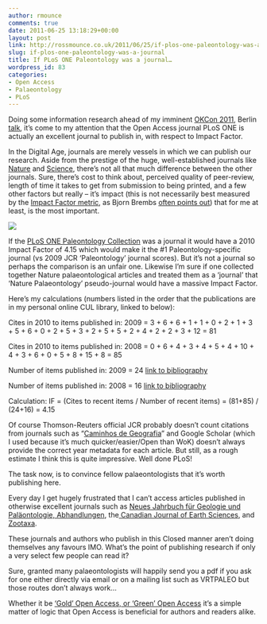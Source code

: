 ```yaml
---
author: rmounce
comments: true
date: 2011-06-25 13:18:29+00:00
layout: post
link: http://rossmounce.co.uk/2011/06/25/if-plos-one-paleontology-was-a-journal/
slug: if-plos-one-paleontology-was-a-journal
title: If PLoS ONE Paleontology was a journal…
wordpress_id: 83
categories:
- Open Access
- Palaeontology
- PLoS
---
```


Doing some information research ahead of my imminent [OKCon 2011](http://okcon.org/2011), Berlin [talk](http://okcon.org/2011/programme/open-palaeontology-putting-fossil-data-on-the-web-for-all-to-see-and-use), it’s come to my attention that the Open Access journal PLoS ONE is actually an excellent journal to publish in, with respect to Impact Factor.

In the Digital Age, journals are merely vessels in which we can publish our research. Aside from the prestige of the huge, well-established journals like [Nature](http://www.nature.com/nature/index.html) and [Science](http://www.sciencemag.org/), there’s not all that much difference between the other journals. Sure, there’s cost to think about, perceived quality of peer-review, length of time it takes to get from submission to being printed, and a few other factors but really – it’s impact (this is not necessarily best measured by the [Impact Factor metric](http://en.wikipedia.org/wiki/Impact_factor), as Bjorn Brembs [often points out](http://www.slideshare.net/brembs/reputation-authority-and-incentives-or-how-to-get-rid-of-the-impact-factor-presentation)) that for me at least, is the most important.

[![](http://www.parentprojectmd.org/images/content/pagebuilder/Jul_11_PLoS.gif)](http://www.plos.org/)

If the [PLoS ONE Paleontology Collection](http://www.ploscollections.org/article/browseIssue.action?issue=info%3Adoi%2F10.1371%2Fissue.pcol.v02.i02) was a journal it would have a 2010 Impact Factor of 4.15 which would make it the #1 Paleontology-specific journal (vs 2009 JCR ‘Paleontology’ journal scores). But it’s not a journal so perhaps the comparison is an unfair one. Likewise I’m sure if one collected together Nature palaeontological articles and treated them as a ‘journal’ that ‘Nature Palaeontology’ pseudo-journal would have a massive Impact Factor.

Here’s my calculations (numbers listed in the order that the publications are in my personal online CUL library, linked to below):

Cites in 2010 to items published in: 2009 = 3 + 6 + 6 + 1 + 1 + 0 + 2 + 1 + 3 + 5 + 6 + 0 + 2 + 5 + 3 + 2 + 5 + 5 + 2 + 4 + 2 + 2 + 3 + 12 = 81

Cites in 2010 to items published in: 2008 = 0 + 6 + 4 + 3 + 4 + 5 + 4 + 10 + 4 + 3 + 6 + 0 + 5 + 8 + 15 + 8 = 85

Number of items published in: 2009 = 24 [link to bibliography](http://www.citeulike.org/user/rossmounce/tag/plospal09)

Number of items published in: 2008 = 16 [link to bibliography](http://www.citeulike.org/user/rossmounce/tag/plospal08)

Calculation: IF = (Cites to recent items / Number of recent items) = (81+85) / (24+16) = 4.15

Of course Thomson-Reuters official JCR probably doesn’t count citations from journals such as “[Caminhos de Geografia](http://www.caminhosdegeografia.ig.ufu.br/)” and Google Scholar (which I used because it’s much quicker/easier/Open than WoK) doesn’t always provide the correct year metadata for each article. But still, as a rough estimate I think this is quite impressive. Well done PLoS!

The task now, is to convince fellow palaeontologists that it’s worth publishing here.

Every day I get hugely frustrated that I can’t access articles published in otherwise excellent journals such as [Neues Jahrbuch für Geologie und Paläontologie, Abhandlungen](http://www.ingentaconnect.com/content/schweiz/njbgeol), the[ Canadian Journal of Earth Sciences](http://www.nrcresearchpress.com/journal/cjes), and [Zootaxa](http://www.mapress.com/zootaxa/).

These journals and authors who publish in this Closed manner aren’t doing themselves any favours IMO. What’s the point of publishing research if only a very select few people can read it?

Sure, granted many palaeontologists will happily send you a pdf if you ask for one either directly via email or on a mailing list such as VRTPALEO but those routes don’t always work…

Whether it be [‘Gold’ Open Access, or ‘Green’ Open Access](http://en.wikipedia.org/wiki/Open_access_(publishing)) it’s a simple matter of logic that Open Access is beneficial for authors and readers alike.
